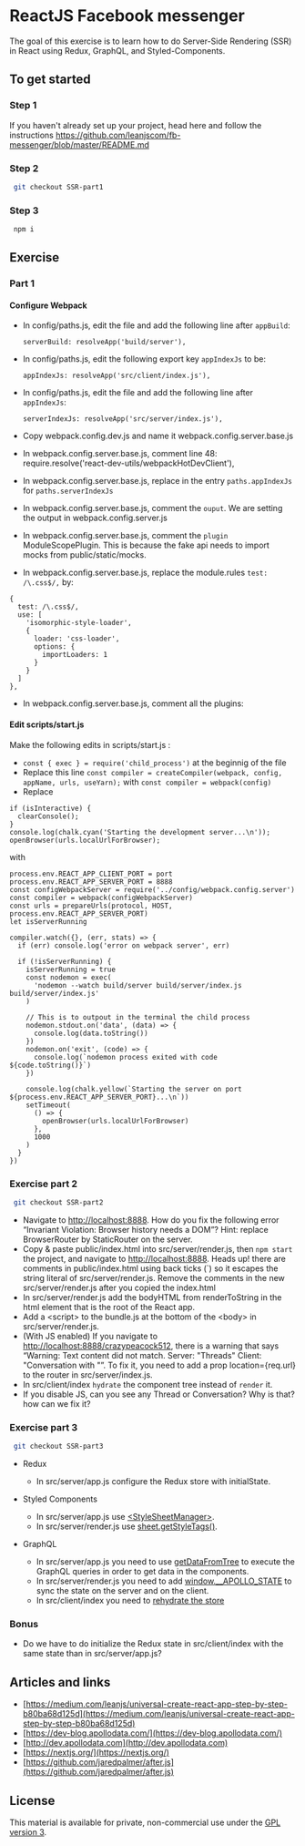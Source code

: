 # ReactJS Facebook messenger

The goal of this exercise is to learn how to do Server-Side Rendering (SSR) in React using Redux, GraphQL, and Styled-Components.

## To get started

### Step 1

If you haven't already set up your project, head here and follow the instructions https://github.com/leanjscom/fb-messenger/blob/master/README.md

### Step 2

```sh
 git checkout SSR-part1
```

### Step 3

```sh
 npm i
```

## Exercise

### Part 1

#### Configure Webpack

- In config/paths.js, edit the file and add the following line after `appBuild`:

  `serverBuild: resolveApp('build/server'),`

- In config/paths.js, edit the following export key `appIndexJs` to be:

  `appIndexJs: resolveApp('src/client/index.js'),`

- In config/paths.js, edit the file and add the following line after `appIndexJs`:

  `serverIndexJs: resolveApp('src/server/index.js'),`

- Copy webpack.config.dev.js and name it webpack.config.server.base.js
- In webpack.config.server.base.js, comment line 48: require.resolve('react-dev-utils/webpackHotDevClient'),
- In webpack.config.server.base.js, replace in the entry `paths.appIndexJs` for `paths.serverIndexJs`
- In webpack.config.server.base.js, comment the `ouput`. We are setting the output in webpack.config.server.js
- In webpack.config.server.base.js, comment the `plugin` ModuleScopePlugin. This is because the fake api needs to import mocks from public/static/mocks.
- In webpack.config.server.base.js, replace the module.rules `test: /\.css$/,` by:

```
{
  test: /\.css$/,
  use: [
    'isomorphic-style-loader',
    {
      loader: 'css-loader',
      options: {
        importLoaders: 1
      }
    }
  ]
},
```

- In webpack.config.server.base.js, comment all the plugins:

#### Edit scripts/start.js

Make the following edits in scripts/start.js :

- `const { exec } = require('child_process')` at the beginnig of the file
- Replace this line `const compiler = createCompiler(webpack, config, appName, urls, useYarn);` with `const compiler = webpack(config)`
- Replace

```
if (isInteractive) {
  clearConsole();
}
console.log(chalk.cyan('Starting the development server...\n'));
openBrowser(urls.localUrlForBrowser);
```

with

```
process.env.REACT_APP_CLIENT_PORT = port
process.env.REACT_APP_SERVER_PORT = 8888
const configWebpackServer = require('../config/webpack.config.server')
const compiler = webpack(configWebpackServer)
const urls = prepareUrls(protocol, HOST, process.env.REACT_APP_SERVER_PORT)
let isServerRunning

compiler.watch({}, (err, stats) => {
  if (err) console.log('error on webpack server', err)

  if (!isServerRunning) {
    isServerRunning = true
    const nodemon = exec(
      'nodemon --watch build/server build/server/index.js build/server/index.js'
    )

    // This is to outpout in the terminal the child process
    nodemon.stdout.on('data', (data) => {
      console.log(data.toString())
    })
    nodemon.on('exit', (code) => {
      console.log(`nodemon process exited with code ${code.toString()}`)
    })

    console.log(chalk.yellow(`Starting the server on port ${process.env.REACT_APP_SERVER_PORT}...\n`))
    setTimeout(
      () => {
        openBrowser(urls.localUrlForBrowser)
      },
      1000
    )
  }
})
```

### Exercise part 2

```sh
 git checkout SSR-part2
```

- Navigate to [http://localhost:8888](http://localhost:8888). How do you fix the following error “Invariant Violation: Browser history needs a DOM”? Hint: replace BrowserRouter by StaticRouter on the server.
- Copy & paste public/index.html into src/server/render.js, then `npm start` the project, and navigate to [http://localhost:8888](http://localhost:8888). Heads up! there are comments in public/index.html using back ticks (\`) so it escapes the string literal of src/server/render.js. Remove the comments in the new src/server/render.js after you copied the index.html
- In src/server/render.js add the bodyHTML from renderToString in the html element that is the root of the React app.
- Add a &lt;script&gt; to the bundle.js at the bottom of the &lt;body&gt; in src/server/render.js.
- (With JS enabled) If you navigate to [http://localhost:8888/crazypeacock512](http://localhost:8888/crazypeacock512), there is a warning that says “Warning: Text content did not match. Server: "Threads" Client: "Conversation with "”. To fix it, you need to add a prop location={req.url} to the router in src/server/index.js.
- In src/client/index `hydrate` the component tree instead of `render` it.
- If you disable JS, can you see any Thread or Conversation? Why is that? how can we fix it?

### Exercise part 3

```sh
 git checkout SSR-part3
```

- Redux

  - In src/server/app.js configure the Redux store with initialState.

- Styled Components

  - In src/server/app.js use [&lt;StyleSheetManager&gt;](https://www.styled-components.com/docs/advanced#server-side-rendering).
  - In src/server/render.js use [sheet.getStyleTags()](https://www.styled-components.com/docs/advanced#server-side-rendering).

- GraphQL
  - In src/server/app.js you need to use [getDataFromTree](https://www.apollographql.com/docs/react/features/server-side-rendering.html#getDataFromTree) to execute the GraphQL queries in order to get data in the components.
  - In src/server/render.js you need to add [window.\_\_APOLLO_STATE](https://github.com/apollographql/react-docs/blob/master/source/server-side-rendering.md) to sync the state on the server and on the client.
  - In src/client/index you need to [rehydrate the store](https://www.apollographql.com/docs/react/features/server-side-rendering.html#store-rehydration)

### Bonus

- Do we have to do initialize the Redux state in src/client/index with the same state than in src/server/app.js?

## Articles and links

- [https://medium.com/leanjs/universal-create-react-app-step-by-step-b80ba68d125d](https://medium.com/leanjs/universal-create-react-app-step-by-step-b80ba68d125d)
- [https://dev-blog.apollodata.com/](https://dev-blog.apollodata.com/)
- [http://dev.apollodata.com](http://dev.apollodata.com)
- [https://nextjs.org/](https://nextjs.org/)
- [https://github.com/jaredpalmer/after.js](https://github.com/jaredpalmer/after.js)

## License

This material is available for private, non-commercial use under the [GPL version 3](http://www.gnu.org/licenses/gpl-3.0-standalone.html).
